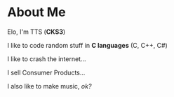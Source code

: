 # About Me
Elo, I'm TTS (**CKS3**)

I like to code random stuff in **C languages** (C, C++, C#)

I like to crash the internet...

I sell Consumer Products...

I also like to make music, *ok?*
